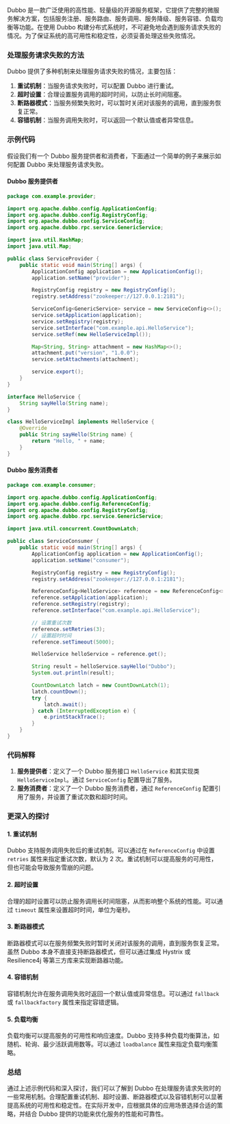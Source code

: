 Dubbo 是一款广泛使用的高性能、轻量级的开源服务框架，它提供了完整的微服务解决方案，包括服务注册、服务路由、服务调用、服务降级、服务容错、负载均衡等功能。在使用 Dubbo 构建分布式系统时，不可避免地会遇到服务请求失败的情况。为了保证系统的高可用性和稳定性，必须妥善处理这些失败情况。

### 处理服务请求失败的方法

Dubbo 提供了多种机制来处理服务请求失败的情况，主要包括：

1. **重试机制**：当服务请求失败时，可以配置 Dubbo 进行重试。
2. **超时设置**：合理设置服务调用的超时时间，以防止长时间阻塞。
3. **断路器模式**：当服务频繁失败时，可以暂时关闭对该服务的调用，直到服务恢复正常。
4. **容错机制**：当服务调用失败时，可以返回一个默认值或者异常信息。

### 示例代码

假设我们有一个 Dubbo 服务提供者和消费者，下面通过一个简单的例子来展示如何配置 Dubbo 来处理服务请求失败。

#### Dubbo 服务提供者

```java
package com.example.provider;

import org.apache.dubbo.config.ApplicationConfig;
import org.apache.dubbo.config.RegistryConfig;
import org.apache.dubbo.config.ServiceConfig;
import org.apache.dubbo.rpc.service.GenericService;

import java.util.HashMap;
import java.util.Map;

public class ServiceProvider {
    public static void main(String[] args) {
        ApplicationConfig application = new ApplicationConfig();
        application.setName("provider");

        RegistryConfig registry = new RegistryConfig();
        registry.setAddress("zookeeper://127.0.0.1:2181");

        ServiceConfig<GenericService> service = new ServiceConfig<>();
        service.setApplication(application);
        service.setRegistry(registry);
        service.setInterface("com.example.api.HelloService");
        service.setRef(new HelloServiceImpl());

        Map<String, String> attachment = new HashMap<>();
        attachment.put("version", "1.0.0");
        service.setAttachments(attachment);

        service.export();
    }
}

interface HelloService {
    String sayHello(String name);
}

class HelloServiceImpl implements HelloService {
    @Override
    public String sayHello(String name) {
        return "Hello, " + name;
    }
}
```

#### Dubbo 服务消费者

```java
package com.example.consumer;

import org.apache.dubbo.config.ApplicationConfig;
import org.apache.dubbo.config.ReferenceConfig;
import org.apache.dubbo.config.RegistryConfig;
import org.apache.dubbo.rpc.service.GenericService;

import java.util.concurrent.CountDownLatch;

public class ServiceConsumer {
    public static void main(String[] args) {
        ApplicationConfig application = new ApplicationConfig();
        application.setName("consumer");

        RegistryConfig registry = new RegistryConfig();
        registry.setAddress("zookeeper://127.0.0.1:2181");

        ReferenceConfig<HelloService> reference = new ReferenceConfig<>();
        reference.setApplication(application);
        reference.setRegistry(registry);
        reference.setInterface("com.example.api.HelloService");

        // 设置重试次数
        reference.setRetries(3);
        // 设置超时时间
        reference.setTimeout(5000);

        HelloService helloService = reference.get();

        String result = helloService.sayHello("Dubbo");
        System.out.println(result);

        CountDownLatch latch = new CountDownLatch(1);
        latch.countDown();
        try {
            latch.await();
        } catch (InterruptedException e) {
            e.printStackTrace();
        }
    }
}
```

### 代码解释

1. **服务提供者**：定义了一个 Dubbo 服务接口 `HelloService` 和其实现类 `HelloServiceImpl`。通过 `ServiceConfig` 配置导出了服务。
2. **服务消费者**：定义了一个 Dubbo 服务消费者，通过 `ReferenceConfig` 配置引用了服务，并设置了重试次数和超时时间。

### 更深入的探讨

#### 1. **重试机制**

Dubbo 支持服务调用失败后的重试机制。可以通过在 `ReferenceConfig` 中设置 `retries` 属性来指定重试次数，默认为 2 次。重试机制可以提高服务的可用性，但也可能会导致服务雪崩的问题。

#### 2. **超时设置**

合理的超时设置可以防止服务调用长时间阻塞，从而影响整个系统的性能。可以通过 `timeout` 属性来设置超时时间，单位为毫秒。

#### 3. **断路器模式**

断路器模式可以在服务频繁失败时暂时关闭对该服务的调用，直到服务恢复正常。虽然 Dubbo 本身不直接支持断路器模式，但可以通过集成 Hystrix 或 Resilience4j 等第三方库来实现断路器功能。

#### 4. **容错机制**

容错机制允许在服务调用失败时返回一个默认值或异常信息。可以通过 `fallback` 或 `fallbackfactory` 属性来指定容错逻辑。

#### 5. **负载均衡**

负载均衡可以提高服务的可用性和响应速度。Dubbo 支持多种负载均衡算法，如随机、轮询、最少活跃调用数等。可以通过 `loadbalance` 属性来指定负载均衡策略。

### 总结

通过上述示例代码和深入探讨，我们可以了解到 Dubbo 在处理服务请求失败时的一些常用机制。合理配置重试机制、超时设置、断路器模式以及容错机制可以显著提高系统的可用性和稳定性。在实际开发中，应根据具体的应用场景选择合适的策略，并结合 Dubbo 提供的功能来优化服务的性能和可靠性。
